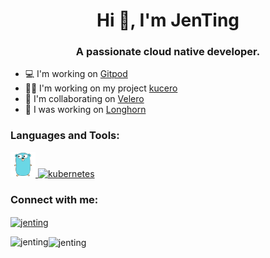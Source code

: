 <h1 align="center">Hi 👋, I'm JenTing</h1>
<h3 align="center">A passionate cloud native developer.</h3>

- :computer: I'm working on [Gitpod](https://github.com/gitpod-io/gitpod)
- 👨‍💻 I'm working on my project [kucero](https://github.com/SUSE/kucero)
- 👯 I'm collaborating on [Velero](https://github.com/vmware-tanzu/velero)
- 🔭 I was working on [Longhorn](https://github.com/longhorn/longhorn)

<h3 align="left">Languages and Tools:</h3>
<p align="left"> <a href="https://go.dev" target="_blank" rel="noreferrer"> <img src="https://raw.githubusercontent.com/devicons/devicon/master/icons/go/go-original.svg" alt="go" width="40" height="40"/> </a> <a href="https://kubernetes.io" target="_blank" rel="noreferrer"> <img src="https://www.vectorlogo.zone/logos/kubernetes/kubernetes-icon.svg" alt="kubernetes" width="40" height="40"/> </a> </p>

<h3 align="left">Connect with me:</h3>
<p align="left">
<a href="https://www.linkedin.com/in/jenting" target="blank"><img align="center" src="https://raw.githubusercontent.com/rahuldkjain/github-profile-readme-generator/master/src/images/icons/Social/linked-in-alt.svg" alt="jenting" height="30" width="40" /></a>
</p>

<p>
  <img align="left" src="https://github-readme-stats.vercel.app/api/top-langs?username=jenting&show_icons=true&locale=en&layout=compact" alt="jenting" />
  <img align="center" src="https://github-readme-stats.vercel.app/api?username=jenting&show_icons=true&locale=en" alt="jenting" />
</p>
